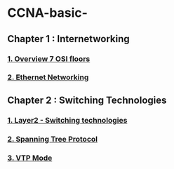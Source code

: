 # CCNA-basic-
## Chapter 1 : Internetworking
### [1. Overview 7 OSI floors](https://github.com/Skyaknt/CCNA-basic-/blob/master/Tong%20quan%20ve%207%20tang%20OSI.md)

### [2. Ethernet Networking](https://github.com/Skyaknt/CCNA-basic-/blob/master/Ethernet%20Networking.md)

## Chapter 2 : Switching Technologies

### [1. Layer2 - Switching technologies](https://github.com/Skyaknt/CCNA-basic-/blob/master/Switching%20Technologies.md)
### [2. Spanning Tree Protocol](https://github.com/Skyaknt/CCNA-basic-/blob/master/Spanning%20Tree%20Protocol.md)
### [3. VTP Mode](https://github.com/Skyaknt/CCNA-basic-/blob/master/VTP%20mode.md)

